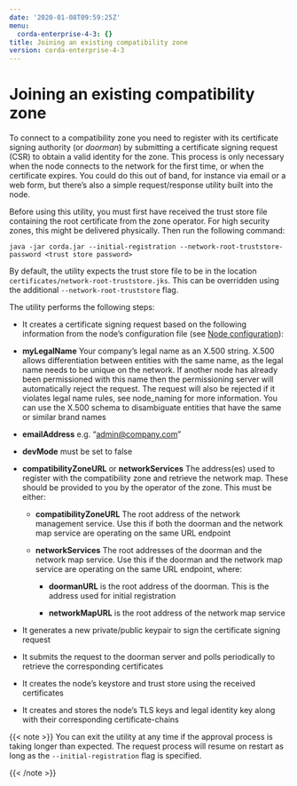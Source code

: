 ```yaml
---
date: '2020-01-08T09:59:25Z'
menu:
  corda-enterprise-4-3: {}
title: Joining an existing compatibility zone
version: corda-enterprise-4-3
---
```




# Joining an existing compatibility zone

To connect to a compatibility zone you need to register with its certificate signing authority (or *doorman*) by
            submitting a certificate signing request (CSR) to obtain a valid identity for the zone. This process is only necessary
            when the node connects to the network for the first time, or when the certificate expires. You could do this out of
            band, for instance via email or a web form, but there’s also a simple request/response utility built into the node.

Before using this utility, you must first have received the trust store file containing the root certificate from the
            zone operator. For high security zones, this might be delivered physically. Then run the following command:

`java -jar corda.jar --initial-registration --network-root-truststore-password <trust store password>`

By default, the utility expects the trust store file to be in the location `certificates/network-root-truststore.jks`.
            This can be overridden using the additional `--network-root-truststore` flag.

The utility performs the following steps:


* It creates a certificate signing request based on the following information from the node’s configuration file (see
                    [Node configuration](corda-configuration-file.md)):


* **myLegalName** Your company’s legal name as an X.500 string. X.500 allows differentiation between entities with the same
                            name, as the legal name needs to be unique on the network. If another node has already been permissioned with this
                            name then the permissioning server will automatically reject the request. The request will also be rejected if it
                            violates legal name rules, see node_naming for more information. You can use the X.500 schema to disambiguate
                            entities that have the same or similar brand names


* **emailAddress** e.g. “[admin@company.com](mailto:admin@company.com)”


* **devMode** must be set to false


* **compatibilityZoneURL** or **networkServices** The address(es) used to register with the compatibility zone and
                            retrieve the network map. These should be provided to you by the operator of the zone. This must be either:


    * **compatibilityZoneURL** The root address of the network management service. Use this if both the doorman and the
                                    network map service are operating on the same URL endpoint


    * **networkServices** The root addresses of the doorman and the network map service. Use this if the doorman and the
                                    network map service are operating on the same URL endpoint, where:


        * **doormanURL** is the root address of the doorman. This is the address used for initial registration


        * **networkMapURL** is the root address of the network map service





* It generates a new private/public keypair to sign the certificate signing request


* It submits the request to the doorman server and polls periodically to retrieve the corresponding certificates


* It creates the node’s keystore and trust store using the received certificates


* It creates and stores the node’s TLS keys and legal identity key along with their corresponding certificate-chains



{{< note >}}
You can exit the utility at any time if the approval process is taking longer than expected. The request
                process will resume on restart as long as the `--initial-registration` flag is specified.

{{< /note >}}

